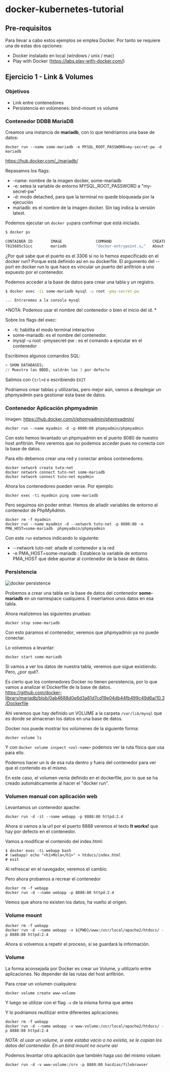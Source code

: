 # docker-kubernetes-tutorial

## Pre-requisitos

Para llevar a cabo estos ejemplos se emplea Docker. Por tanto se requiere una de estas dos opciones:

- Docker instalado en local (windows / unix / mac)
- Play with Docker (https://labs.play-with-docker.com/)

## Ejercicio 1 - Link & Volumes

### Objetivos

- Link entre contenedores
- Persistencia en volúmenes: bind-mount vs volume

### Contenedor DDBB MariaDB

Creamos una instancia de **mariadb**, con lo que tendríamos una base de datos:

```
docker run --name some-mariadb -e MYSQL_ROOT_PASSWORD=my-secret-pw -d mariadb
```
https://hub.docker.com/_/mariadb/

Repasamos los flags:

- -name: nombre de la imagen docker, some-mariadb
- -e: setea la variable de entorno MYSQL_ROOT_PASSWORD a "my-secret-pw"
- -d: modo detached, para que la terminal no quede bloqueada por la ejecución
- mariadb: es el nombre de la imagen docker. Sin tag indica la versión latest.

Podemos ejecutar un ```docker ps```para confirmar que está iniciado.

```sh
$ docker ps

CONTAINER ID        IMAGE               COMMAND                  CREATED              STATUS              PORTS               NAMES
7815685c51cc        mariadb             "docker-entrypoint.s…"   About a minute ago   UpAbout a minute   3306/tcp            some-mariadb
```

¿Por qué sabe que el puerto es el 3306 si no lo hemos especificado en el docker run? Porque está definido así en su dockerfile.
El argumento del --port en docker run lo que hace es vincular un puerto del anfitrión a uno expuesto por el contenedor.

Podemos acceder a la base de datos para crear una tabla y un registro.

```sh
$ docker exec -ti some-mariadb mysql -u root -pmy-secret-pw

... Entraremos a la consola mysql
```
*NOTA: Podemos usar el nombre del contenedor o bien el inicio del id. *

Sobre los flags del exec:

- -ti: habilita el modo terminal interactivo
- some-mariadb: es el nombre del contenedor.
- mysql -u root -pmysecret-pw : es el comando a ejecutar en el contenedor

Escribimos algunos comandos SQL:
```SQL
> SHOW DATABASES;
// Muestra las BBDD, saldrán las 3 por defecto
```

Salimos con ```Ctrl+d``` o escribiendo ```EXIT```

Podríamos crear tablas y utilizarlas, pero mejor aún, vamos a desplegar un phpmyadmin para gestionar esta base de datos.

### Contenedor Aplicación phpmyadmin

Imagen: https://hub.docker.com/r/phpmyadmin/phpmyadmin/

```
docker run --name myadmin -d -p 8080:80 phpmyadmin/phpmyadmin
```
Con esto hemos levantado un phpmyadmin en el puerto 8080 de nuestro host anfitrión. Pero veremos que no podemos acceder pues no conecta con la base de datos.

Para ello debemos crear una red y conectar ambos contenedores:

```
docker network create tuto-net
docker network connect tuto-net some-mariadb
docker network connect tuto-net myadmin
```

Ahora los contenedores pueden verse. Por ejemplo:

```
docker exec -ti myadmin ping some-mariadb
```

Pero seguimos sin poder entrar. Hemos de añadir variables de entorno al contenedor de PhpMyAdmin.
```
docker rm -f myadmin
docker run --name myadmin -d --network tuto-net -p 8080:80 -e PMA_HOST=some-mariadb  phpmyadmin/phpmyadmin
```

Con este ```run``` estamos indicando lo siguiente:
- --network tuto-net: añade el contenedor a la red
- -e PMA_HOST=some-mariadb : Establece la variable de entorno PMA_HOST que debe apuntar al contenedor de la base de datos.

### Persistencia

![docker persistence](https://docs.docker.com/storage/images/types-of-mounts.png)

Probemos a crear una tabla en la base de datos del contenedor **some-mariadb** en un namespace cualquiera. E insertamos unos datos en esa tabla.

Ahora realizemos las siguientes pruebas:
```
docker stop some-mariadb
```

Con esto paramos el contenedor, veremos que phpmyadmin ya no puede conectar.

Lo volvemos a levantar:
```
docker start some-mariadb
```

Si vamos a ver los datos de nuestra tabla, veremos que sigue existiendo. Pero, ¿por qué?.

Es cierto que los contenedores Docker no tienen persistencia, por lo que vamos a analizar el Dockerfile de la base de datos.
https://github.com/docker-library/mariadb/blob/0ab4688d0e6d3a81d7cd19e04db44fb499c49d6a/10.3/Dockerfile

Ahí veremos que hay definido un VOLUME a la carpeta ```/var/lib/mysql``` que es donde se almacenan los datos en una base de datos.

Docker nos puede mostrar los volúmenes de la siguiente forma:
```
docker volume ls
```
Y con ```docker volume inspect <vol-name>``` podemos ver la ruta física que usa para ello.

Podemos hacer un ls de esa ruta dentro y fuera del contenedor para ver que el contenido es el mismo.

En este caso, el volumen venía definido en el dockerfile, por lo que se ha creado automáticamente al hacer el "docker run".

### Volumen manual con aplicación web

Levantamos un contenedor apache:
```
docker run -d -it --name webapp -p 8888:80 httpd:2.4
```

Ahora si vamos a la url por el puerto 8888 veremos el texto **It works!** que hay por defecto en el contenedor.

Vamos a modificar el contenido del index.html:
```
$ docker exec -ti webapp bash
# (webapp) echo "<h1>Mola</h1>" > htdocs/index.html
# exit
```

Al refrescar en el navegador, veremos el cambio.

Pero ahora probamos a recrear el contenedor
```
docker rm -f webapp
docker run -d --name webapp -p 8888:80 httpd:2.4
```

Vemos que ahora no existen los datos, ha vuelto al origen.

### Volume mount

```
docker rm -f webapp
docker run -d --name webapp -v ${PWD}/www:/usr/local/apache2/htdocs/ -p 8888:80 httpd:2.4
```
Ahora si volvemos a repetir el proceso, sí se guardará la información.


### Volume

La forma aconsejada por Docker es crear un Volume, y utilizarlo entre aplicaciones. No depender de las rutas del host anfitrión.

Para crear un volumen cualquiera:
```
docker volume create www-volume
```

Y luego se utilizar con el flag ```-v``` de la misma forma que antes

Y lo podríamos reutilizar entre diferentes aplicaciones:
```
docker rm -f webapp
docker run -d --name webapp -v www-volume:/usr/local/apache2/htdocs/ -p 8888:80 httpd:2.4
```

*NOTA: al usar un volume, si este estaba vacío o no existía, se le copian los datos del contenedor. En un bind mount no ocurre así*

Podemos levantar otra aplicación que también haga uso del mismo voluen
```
docker run -d -v www-volume:/srv -p 8889:80 hacdias/filebrowser
```

